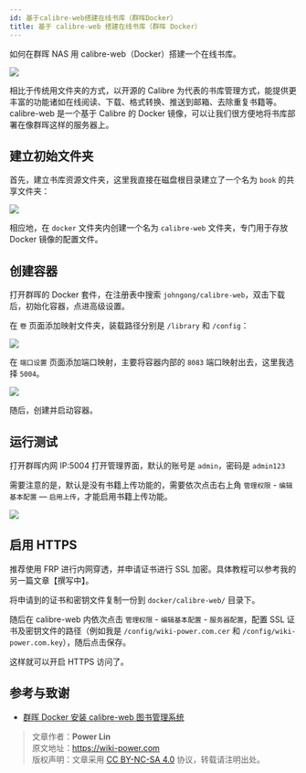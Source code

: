 ```yaml
---
id: 基于calibre-web搭建在线书库（群晖Docker）
title: 基于 calibre-web 搭建在线书库（群晖 Docker）
---
```


如何在群晖 NAS 用 calibre-web（Docker）搭建一个在线书库。

![](https://wiki-media-1253965369.cos.ap-guangzhou.myqcloud.com/img/20210429125418.png)

相比于传统用文件夹的方式，以开源的 Calibre 为代表的书库管理方式，能提供更丰富的功能诸如在线阅读、下载、格式转换、推送到邮箱、去除重复书籍等。calibre-web 是一个基于 Calibre 的 Docker 镜像，可以让我们很方便地将书库部署在像群晖这样的服务器上。

## 建立初始文件夹

首先，建立书库资源文件夹，这里我直接在磁盘根目录建立了一个名为 `book` 的共享文件夹：

![](https://wiki-media-1253965369.cos.ap-guangzhou.myqcloud.com/img/20210429214028.png)

相应地，在 `docker` 文件夹内创建一个名为 `calibre-web` 文件夹，专门用于存放 Docker 镜像的配置文件。

## 创建容器

打开群晖的 Docker 套件，在注册表中搜索 `johngong/calibre-web`，双击下载后，初始化容器，点进高级设置。

在 `卷` 页面添加映射文件夹，装载路径分别是 `/library` 和 `/config`：

![](https://wiki-media-1253965369.cos.ap-guangzhou.myqcloud.com/img/20210429214908.png)

在 `端口设置` 页面添加端口映射，主要将容器内部的 `8083` 端口映射出去，这里我选择 `5004`。

![](https://wiki-media-1253965369.cos.ap-guangzhou.myqcloud.com/img/20210429215121.png)

随后，创建并启动容器。

## 运行测试

打开群晖内网 IP:5004 打开管理界面，默认的账号是 `admin`，密码是 `admin123`

需要注意的是，默认是没有书籍上传功能的，需要依次点击右上角 `管理权限` - `编辑基本配置` — `启用上传`，才能启用书籍上传功能。

![](https://wiki-media-1253965369.cos.ap-guangzhou.myqcloud.com/img/20210429215628.png)

## 启用 HTTPS

推荐使用 FRP 进行内网穿透，并申请证书进行 SSL 加密。具体教程可以参考我的另一篇文章【撰写中】。

将申请到的证书和密钥文件复制一份到 `docker/calibre-web/` 目录下。

随后在 calibre-web 内依次点击 `管理权限` - `编辑基本配置` - `服务器配置`，配置 SSL 证书及密钥文件的路径（例如我是 `/config/wiki-power.com.cer` 和 `/config/wiki-power.com.key`），随后点击保存。

这样就可以开启 HTTPS 访问了。

## 参考与致谢

- [群晖 Docker 安装 calibre-web 图书管理系统](https://www.chrno.cn/index.php/docker/15.html)

> 文章作者：**Power Lin**  
> 原文地址：<https://wiki-power.com>  
> 版权声明：文章采用 [CC BY-NC-SA 4.0](https://creativecommons.org/licenses/by/4.0/deed.zh) 协议，转载请注明出处。
